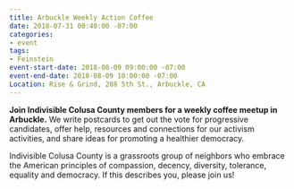 ```yaml
---
title: Arbuckle Weekly Action Coffee
date: 2018-07-31 00:40:00 -07:00
categories:
- event
tags:
- Feinstein
event-start-date: 2018-08-09 09:00:00 -07:00
event-end-date: 2018-08-09 10:00:00 -07:00
Location: Rise & Grind, 208 5th St., Arbuckle, CA
---
```


**Join Indivisible Colusa County members for a weekly coffee meetup in Arbuckle.** We write postcards to get out the vote for progressive candidates, offer help, resources and connections for our activism activities, and share ideas for promoting a healthier democracy.

Indivisible Colusa County is a grassroots group of neighbors who embrace the American principles of compassion, decency, diversity, tolerance, equality and democracy. If this describes you, please join us!
